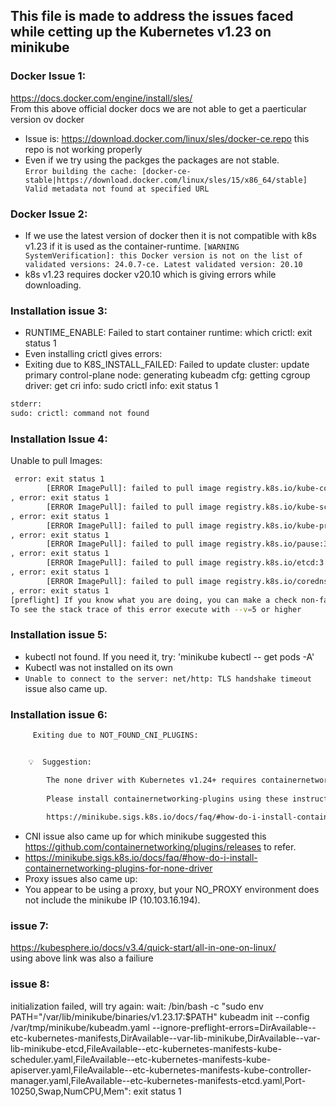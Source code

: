## This file is made to address the issues faced while cetting up the Kubernetes v1.23 on minikube

### Docker Issue 1:
https://docs.docker.com/engine/install/sles/ <br>
From this above official docker docs we are not able to get a paerticular version ov docker

* Issue is: https://download.docker.com/linux/sles/docker-ce.repo this repo is not working properly
* Even if we try using the packges the packages are not stable.<br>
`Error building the cache: [docker-ce-stable|https://download.docker.com/linux/sles/15/x86_64/stable] Valid metadata not found at specified URL`

### Docker Issue 2:
* If we use the latest version of docker then it is not compatible with k8s v1.23 if it is used as the container-runtime.
`[WARNING SystemVerification]: this Docker version is not on the list of validated versions: 24.0.7-ce. Latest validated version: 20.10`
* k8s v1.23 requires docker v20.10 which is giving errors while downloading.

### Installation issue 3:
* RUNTIME_ENABLE: Failed to start container runtime: which crictl: exit status 1
* Even installing crictl gives errors:
 * Exiting due to K8S_INSTALL_FAILED: Failed to update cluster: update primary control-plane node: generating kubeadm cfg: getting cgroup driver: get cri info: sudo crictl info: exit status 1
 ```sh
 stderr:
 sudo: crictl: command not found
```

### Installation Issue 4:
Unable to pull Images:
```sh
 error: exit status 1
        [ERROR ImagePull]: failed to pull image registry.k8s.io/kube-controller-manager:v1.23.17: output: Error response from daemon: Get "https://registry.k8s.io/v2/": dial tcp 34.96.108.209:443: i/o timeout
, error: exit status 1
        [ERROR ImagePull]: failed to pull image registry.k8s.io/kube-scheduler:v1.23.17: output: Error response from daemon: Get "https://registry.k8s.io/v2/": net/http: request canceled while waiting for connection (Client.Timeout exceeded while awaiting headers)
, error: exit status 1
        [ERROR ImagePull]: failed to pull image registry.k8s.io/kube-proxy:v1.23.17: output: Error response from daemon: Get "https://registry.k8s.io/v2/": net/http: request canceled while waiting for connection (Client.Timeout exceeded while awaiting headers)
, error: exit status 1
        [ERROR ImagePull]: failed to pull image registry.k8s.io/pause:3.6: output: Error response from daemon: Get "https://registry.k8s.io/v2/": net/http: request canceled while waiting for connection (Client.Timeout exceeded while awaiting headers)
, error: exit status 1
        [ERROR ImagePull]: failed to pull image registry.k8s.io/etcd:3.5.6-0: output: Error response from daemon: Get "https://registry.k8s.io/v2/": net/http: request canceled while waiting for connection (Client.Timeout exceeded while awaiting headers)
, error: exit status 1
        [ERROR ImagePull]: failed to pull image registry.k8s.io/coredns/coredns:v1.8.6: output: Error response from daemon: Get "https://registry.k8s.io/v2/": net/http: request canceled while waiting for connection (Client.Timeout exceeded while awaiting headers)
, error: exit status 1
[preflight] If you know what you are doing, you can make a check non-fatal with `--ignore-preflight-errors=...`
To see the stack trace of this error execute with --v=5 or higher
```

### Installation issue 5:
* kubectl not found. If you need it, try: 'minikube kubectl -- get pods -A'
 * Kubectl was not installed on its own
* `Unable to connect to the server: net/http: TLS handshake timeout` issue also came up.

### Installation issue 6:
```sh
     Exiting due to NOT_FOUND_CNI_PLUGINS: 


    💡  Suggestion: 

        The none driver with Kubernetes v1.24+ requires containernetworking-plugins.
        
        Please install containernetworking-plugins using these instructions:
        
        https://minikube.sigs.k8s.io/docs/faq/#how-do-i-install-containernetworking-plugins-for-none-driver
```
* CNI issue also came up for which minikube suggested this https://github.com/containernetworking/plugins/releases to refer.
* https://minikube.sigs.k8s.io/docs/faq/#how-do-i-install-containernetworking-plugins-for-none-driver
* Proxy issues also came up:
 * You appear to be using a proxy, but your NO_PROXY environment does not include the minikube IP (10.103.16.194).

### issue 7:
https://kubesphere.io/docs/v3.4/quick-start/all-in-one-on-linux/
<br>
using above link was also a failiure

### issue 8:
initialization failed, will try again: wait: /bin/bash -c "sudo env PATH="/var/lib/minikube/binaries/v1.23.17:$PATH" kubeadm init --config /var/tmp/minikube/kubeadm.yaml --ignore-preflight-errors=DirAvailable--etc-kubernetes-manifests,DirAvailable--var-lib-minikube,DirAvailable--var-lib-minikube-etcd,FileAvailable--etc-kubernetes-manifests-kube-scheduler.yaml,FileAvailable--etc-kubernetes-manifests-kube-apiserver.yaml,FileAvailable--etc-kubernetes-manifests-kube-controller-manager.yaml,FileAvailable--etc-kubernetes-manifests-etcd.yaml,Port-10250,Swap,NumCPU,Mem": exit status 1
